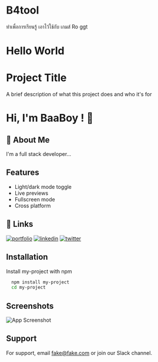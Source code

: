 # B4tool
ทำเพื่อการเรียนรู้ เอาไว้ใช้กับ เกมส์ Ro ggt 
# Hello World

# Project Title

A brief description of what this project does and who it's for


# Hi, I'm BaaBoy ! 👋


## 🚀 About Me
I'm a full stack developer...


## Features

- Light/dark mode toggle
- Live previews
- Fullscreen mode
- Cross platform


## 🔗 Links
[![portfolio](https://img.shields.io/badge/my_portfolio-000?style=for-the-badge&logo=ko-fi&logoColor=white)](https://katherineoelsner.com/)
[![linkedin](https://img.shields.io/badge/linkedin-0A66C2?style=for-the-badge&logo=linkedin&logoColor=white)](https://www.linkedin.com/)
[![twitter](https://img.shields.io/badge/twitter-1DA1F2?style=for-the-badge&logo=twitter&logoColor=white)](https://twitter.com/)


## Installation

Install my-project with npm

```bash
  npm install my-project
  cd my-project
```
    
## Screenshots

![App Screenshot](https://via.placeholder.com/468x300?text=App+Screenshot+Here)


## Support

For support, email fake@fake.com or join our Slack channel.

